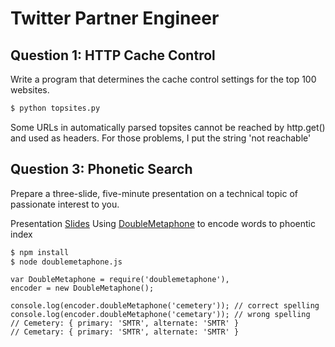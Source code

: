 Twitter Partner Engineer
========================


## Question 1: HTTP Cache Control
Write a program that determines the cache control settings for the top 100 websites.

```bash
$ python topsites.py
```

Some URLs in automatically parsed topsites cannot be reached by http.get() and used as headers. For those problems, I put the string 'not reachable'


## Question 3: Phonetic Search
Prepare a three-slide, five-minute presentation on a technical topic of passionate interest to you. 

Presentation [Slides](http://slides.com/jackchi/metaphone--2)
Using [DoubleMetaphone](https://github.com/hgoebl/doublemetaphone) to encode words to phoentic index


```bash
$ npm install
$ node doublemetaphone.js
```

	var DoubleMetaphone = require('doublemetaphone'),
    encoder = new DoubleMetaphone();

	console.log(encoder.doubleMetaphone('cemetery')); // correct spelling
	console.log(encoder.doubleMetaphone('cemetary')); // wrong spelling
	// Cemetery: { primary: 'SMTR', alternate: 'SMTR' }
	// Cemetary: { primary: 'SMTR', alternate: 'SMTR' }

